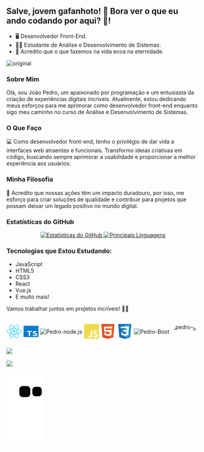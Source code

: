 ## Salve, jovem gafanhoto! 🦗 Bora ver o que eu ando codando por aqui? 👀! 

- 🖥️ Desenvolvedor Front-End.
- 🧑‍💻 Estudante de Análise e Desenvolvimento de Sistemas.
- 🚀 Acredito que o que fazemos na vida ecoa na eternidade.

![original](https://user-images.githubusercontent.com/84733192/181079494-dd9f2c04-d580-4afd-b14e-bc311629a928.gif)

### Sobre Mim

Olá, sou João Pedro, um apaixonado por programação e um entusiasta da criação de experiências digitais incríveis. Atualmente, estou dedicando meus esforços para me aprimorar como desenvolvedor front-end enquanto sigo meu caminho no curso de Análise e Desenvolvimento de Sistemas.

### O Que Faço

💻 Como desenvolvedor front-end, tenho o privilégio de dar vida a interfaces web atraentes e funcionais. Transformo ideias criativas em código, buscando sempre aprimorar a usabilidade e proporcionar a melhor experiência aos usuários.

### Minha Filosofia

🚀 Acredito que nossas ações têm um impacto duradouro, por isso, me esforço para criar soluções de qualidade e contribuir para projetos que possam deixar um legado positivo no mundo digital.

### Estatísticas do GitHub

<div align="center">
  <a href="https://beacons.ai/Dantes008">
    <img height="160em" src="https://github-readme-stats.vercel.app/api?username=Dantes008&show_icons=true&theme=blue-green&include_all_commits=true&count_private=true" alt="Estatísticas do GitHub">
  </a>
  <a href="https://beacons.ai/Dantes008">
    <img height="160em" src="https://github-readme-stats.vercel.app/api/top-langs/?username=Dantes008&layout=compact&langs_count=16&theme=blue-green" alt="Principais Linguagens">
  </a>
</div>

### Tecnologias que Estou Estudando:

- JavaScript
- HTML5
- CSS3
- React
- Vue.js
- E muito mais!

Vamos trabalhar juntos em projetos incríveis! 👨‍💻

  <div style="display: inline_block"><br> 
  <img align="center" alt="Rafa-React" height="40" width="40" src="https://raw.githubusercontent.com/devicons/devicon/master/icons/react/react-original.svg">
  <img align="center" alt="Pedro-Ts" height="30" width="40" src="https://raw.githubusercontent.com/devicons/devicon/master/icons/typescript/typescript-plain.svg"/>
 <img align="center" alt="Pedro-node.js" height="30" width="40" src="https://img.shields.io/badge/Node.js-43853D?style=for-the-badge&logo=node.js&logoColor=white" />
  
<img align="center" alt="Pedro-Js" height="40" width="40" src="https://raw.githubusercontent.com/devicons/devicon/master/icons/javascript/javascript-plain.svg"/>
  <img align="center" alt="Pedro-HTML" height="40" width="40" src="https://raw.githubusercontent.com/devicons/devicon/master/icons/html5/html5-original.svg" />
  <img align="center" alt="Pedro-CSS" height="40" width="40" src="https://raw.githubusercontent.com/devicons/devicon/master/icons/css3/css3-original.svg" />
  <img align="center" alt="Pedro-Boot" height="40" width="40" src="https://cdn.jsdelivr.net/gh/devicons/devicon/icons/bootstrap/bootstrap-original-wordmark.svg" />
    <img align="right" alt="pedro-gif" height="150" style="border-radius:50px;" src="https://i.giphy.com/media/yYSSBtDgbbRzq/giphy.webp">


  
###
  
</div>
   <a href="https://www.instagram.com/dantes01001/" target="_blank"><img src="https://img.shields.io/badge/-Instagram-%23E4405F?style=for-the-badge&logo=instagram&logoColor=white" target="_blank"></a>

  <a href="https://www.linkedin.com/in/ximenesjpdq/" target="_blank"><img src="https://img.shields.io/badge/-LinkedIn-%230077B5?style=for-the-badge&logo=linkedin&logoColor=white" target="_blank"></a>   
  
 ![Snake animation](https://github.com/rafaballerini/rafaballerini/blob/output/github-contribution-grid-snake.svg)
 </div>





